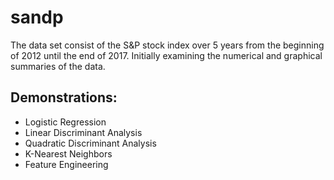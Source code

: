 # sandp
The data set consist of the S&P stock index over 5 years from the beginning of 2012 until the end of 2017.
Initially examining the numerical and graphical summaries of the data.

## Demonstrations:
- Logistic Regression
- Linear Discriminant Analysis
- Quadratic Discriminant Analysis
- K-Nearest Neighbors
- Feature Engineering

